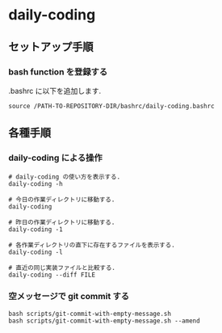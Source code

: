 # daily-coding

## セットアップ手順

### bash function を登録する

.bashrc に以下を追加します.

    source /PATH-TO-REPOSITORY-DIR/bashrc/daily-coding.bashrc

## 各種手順

### daily-coding による操作

    # daily-coding の使い方を表示する.
    daily-coding -h

    # 今日の作業ディレクトリに移動する.
    daily-coding

    # 昨日の作業ディレクトリに移動する.
    daily-coding -1

    # 各作業ディレクトリの直下に存在するファイルを表示する.
    daily-coding -l

    # 直近の同じ実装ファイルと比較する.
    daily-coding --diff FILE

### 空メッセージで git commit する

    bash scripts/git-commit-with-empty-message.sh
    bash scripts/git-commit-with-empty-message.sh --amend

